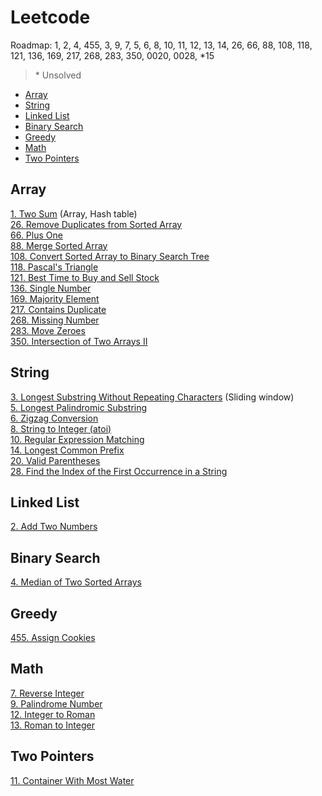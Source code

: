 # Leetcode

Roadmap: 1, 2, 4, 455, 3, 9, 7, 5, 6, 8, 10, 11, 12, 13, 14, 26, 66, 88, 108, 118, 121, 136, 169, 217, 268, 283, 350, 0020, 0028, *15

> \* Unsolved

- [Array](#array)  
- [String](#string)  
- [Linked List](#linked-list)  
- [Binary Search](#binary-search)  
- [Greedy](#greedy)  
- [Math](#math)  
- [Two Pointers](#two-pointers)  


## Array
[1. Two Sum](leetcode/0001.%20Two%20Sum.md) (Array, Hash table)  
[26. Remove Duplicates from Sorted Array](leetcode/0026.%20Remove%20Duplicates%20from%20Sorted%20Array.md)  
[66. Plus One](leetcode/0066.%20Plus%20One.md)  
[88. Merge Sorted Array](leetcode/0088.%20Merge%20Sorted%20Array.md)  
[108. Convert Sorted Array to Binary Search Tree](leetcode/0108.%20Convert%20Sorted%20Array%20to%20Binary%20Search%20Tree.md)  
[118. Pascal's Triangle](leetcode/0118.%20Pascal's%20Triangle.md)  
[121. Best Time to Buy and Sell Stock](leetcode/0121.%20Best%20Time%20to%20Buy%20and%20Sell%20Stock.md)  
[136. Single Number](leetcode/0136.%20Single%20Number.md)  
[169. Majority Element](leetcode/0169.%20Majority%20Element.md)  
[217. Contains Duplicate](leetcode/0217.%20Contains%20Duplicate.md)  
[268. Missing Number](leetcode/0268.%20Missing%20Number.md)  
[283. Move Zeroes](leetcode/0283.%20Move%20Zeroes.md)  
[350. Intersection of Two Arrays II](leetcode/0350.%20Intersection%20of%20Two%20Arrays%20II.md)


## String
[3. Longest Substring Without Repeating Characters](leetcode/0003.%20Longest%20Substring%20Without%20Repeating%20Characters.md) (Sliding window)  
[5. Longest Palindromic Substring](leetcode/0005.%20Longest%20Palindromic%20Substring.md)  
[6. Zigzag Conversion](leetcode/0006.%20Zigzag%20Conversion.md)  
[8. String to Integer (atoi)](leetcode/0008.%20String%20to%20Integer%20(atoi).md)  
[10. Regular Expression Matching](leetcode/0010.%20Regular%20Expression%20Matching.md)  
[14. Longest Common Prefix](leetcode/0014.%20Longest%20Common%20Prefix.md)  
[20. Valid Parentheses](leetcode/0020.%20Valid%20Parentheses.md)  
[28. Find the Index of the First Occurrence in a String](leetcode/0028.%20Find%20the%20Index%20of%20the%20First%20Occurrence%20in%20a%20String.md)


## Linked List
[2. Add Two Numbers](leetcode/0002.%20Add%20Two%20Numbers.md)


## Binary Search
[4. Median of Two Sorted Arrays](leetcode/0004.%20Median%20of%20Two%20Sorted%20Arrays.md)


## Greedy
[455. Assign Cookies](0455.%20Assign%20Cookies.md)


## Math
[7. Reverse Integer](leetcode/0007.%20Reverse%20Integer.md)  
[9. Palindrome Number](leetcode/0009.%20Palindrome%20Number.md)  
[12. Integer to Roman](leetcode/0012.%20Integer%20to%20Roman.md)  
[13. Roman to Integer](leetcode/0013.%20Roman%20to%20Integer.md)


## Two Pointers
[11. Container With Most Water](leetcode/0011.%20Container%20With%20Most%20Water.md)
